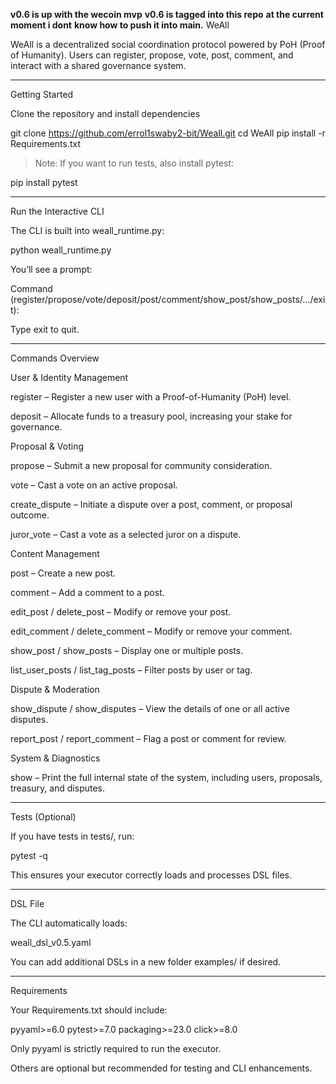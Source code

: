 **v0.6 is up with the wecoin mvp**
**v0.6 is tagged into this repo**
**at the current moment i dont** **know how to push it into main.**
WeAll

WeAll is a decentralized social coordination protocol powered by PoH (Proof of Humanity).
Users can register, propose, vote, post, comment, and interact with a shared governance system.


---

Getting Started

Clone the repository and install dependencies

git clone https://github.com/errol1swaby2-bit/Weall.git
cd WeAll
pip install -r Requirements.txt

> Note: If you want to run tests, also install pytest:



pip install pytest


---

Run the Interactive CLI

The CLI is built into weall_runtime.py:

python weall_runtime.py

You’ll see a prompt:

Command (register/propose/vote/deposit/post/comment/show_post/show_posts/.../exit):

Type exit to quit.


---

Commands Overview

User & Identity Management

register – Register a new user with a Proof-of-Humanity (PoH) level.

deposit – Allocate funds to a treasury pool, increasing your stake for governance.


Proposal & Voting

propose – Submit a new proposal for community consideration.

vote – Cast a vote on an active proposal.

create_dispute – Initiate a dispute over a post, comment, or proposal outcome.

juror_vote – Cast a vote as a selected juror on a dispute.


Content Management

post – Create a new post.

comment – Add a comment to a post.

edit_post / delete_post – Modify or remove your post.

edit_comment / delete_comment – Modify or remove your comment.

show_post / show_posts – Display one or multiple posts.

list_user_posts / list_tag_posts – Filter posts by user or tag.


Dispute & Moderation

show_dispute / show_disputes – View the details of one or all active disputes.

report_post / report_comment – Flag a post or comment for review.


System & Diagnostics

show – Print the full internal state of the system, including users, proposals, treasury, and disputes.

---

Tests (Optional)

If you have tests in tests/, run:

pytest -q

This ensures your executor correctly loads and processes DSL files.


---

DSL File

The CLI automatically loads:

weall_dsl_v0.5.yaml

You can add additional DSLs in a new folder examples/ if desired.


---

Requirements

Your Requirements.txt should include:

pyyaml>=6.0
pytest>=7.0
packaging>=23.0
click>=8.0

Only pyyaml is strictly required to run the executor.

Others are optional but recommended for testing and CLI enhancements.
